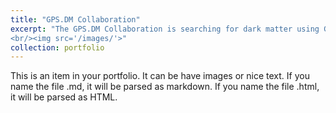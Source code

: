 ```yaml
---
title: "GPS.DM Collaboration"
excerpt: "The GPS.DM Collaboration is searching for dark matter using GPS atomic clock data.
<br/><img src='/images/'>"
collection: portfolio
---
```


This is an item in your portfolio. It can be have images or nice text. If you name the file .md, it will be parsed as markdown. If you name the file .html, it will be parsed as HTML. 
